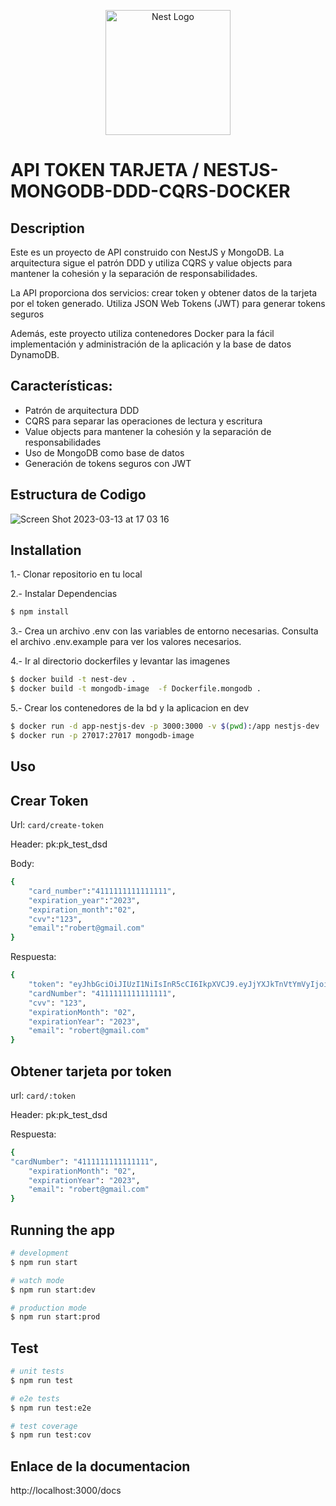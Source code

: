 <p align="center">
  <a href="http://nestjs.com/" target="blank"><img src="https://nestjs.com/img/logo-small.svg" width="200" alt="Nest Logo" /></a>
</p>

[circleci-image]: https://img.shields.io/circleci/build/github/nestjs/nest/master?token=abc123def456
[circleci-url]: https://circleci.com/gh/nestjs/nest
  # API TOKEN TARJETA / NESTJS-MONGODB-DDD-CQRS-DOCKER
</p>

## Description

Este es un proyecto de API construido con NestJS y MongoDB. La arquitectura sigue el patrón DDD y utiliza CQRS y value objects para mantener la cohesión y la separación de responsabilidades.

La API proporciona dos servicios: crear token y obtener datos de la tarjeta por el token generado. Utiliza JSON Web Tokens (JWT) para generar tokens seguros 

Además, este proyecto utiliza contenedores Docker para la fácil implementación y administración de la aplicación y la base de datos DynamoDB.

## Características:

* Patrón de arquitectura DDD
* CQRS para separar las operaciones de lectura y escritura
* Value objects para mantener la cohesión y la separación de responsabilidades
* Uso de MongoDB como base de datos
* Generación de tokens seguros con JWT

## Estructura de Codigo 

![Screen Shot 2023-03-13 at 17 03 16](https://user-images.githubusercontent.com/69777661/224842214-7906a1a0-7de1-4848-886b-7e50f733efe0.png)


## Installation


1.- Clonar repositorio en tu local

2.- Instalar Dependencias 
```bash
$ npm install
```
3.- Crea un archivo .env con las variables de entorno necesarias. Consulta el archivo .env.example para ver los valores necesarios.

4.- Ir al directorio dockerfiles y levantar las imagenes

```bash
$ docker build -t nest-dev .
$ docker build -t mongodb-image  -f Dockerfile.mongodb .
```

5.- Crear los contenedores de la bd y la aplicacion en dev

```bash
$ docker run -d app-nestjs-dev -p 3000:3000 -v $(pwd):/app nestjs-dev
$ docker run -p 27017:27017 mongodb-image
```
## Uso 

## Crear Token 

Url: `card/create-token`

Header: pk:pk_test_dsd

Body: 

```bash
{
	"card_number":"4111111111111111",
	"expiration_year":"2023",
	"expiration_month":"02",
	"cvv":"123",
	"email":"robert@gmail.com"
}
```

Respuesta: 

```bash
{
	"token": "eyJhbGciOiJIUzI1NiIsInR5cCI6IkpXVCJ9.eyJjYXJkTnVtYmVyIjoiNDExMTExMTExMTExMTExMSIsImN2diI6IjEyMyIsImV4cGlyYXRpb25Nb250aCI6IjAyIiwiZXhwaXJhdGlvblllYXIiOiIyMDIzIiwiZW1haWwiOiJyb2JlcnRAZ21haWwuY29tIiwiaWF0IjoxNjc4NzM2ODIxLCJleHAiOjE2Nzg3MzY4ODF9.K9tJNMZLHvNvYdiGyvKOu_rqjQmzC3bNQgO7h8f1gWQ",
	"cardNumber": "4111111111111111",
	"cvv": "123",
	"expirationMonth": "02",
	"expirationYear": "2023",
	"email": "robert@gmail.com"
}
```

## Obtener tarjeta por token


url: `card/:token`

Header: pk:pk_test_dsd

Respuesta: 

```bash
{
"cardNumber": "4111111111111111",
	"expirationMonth": "02",
	"expirationYear": "2023",
	"email": "robert@gmail.com"
}
```

## Running the app

```bash
# development
$ npm run start

# watch mode
$ npm run start:dev

# production mode
$ npm run start:prod
```

## Test

```bash
# unit tests
$ npm run test

# e2e tests
$ npm run test:e2e

# test coverage
$ npm run test:cov
```

## Enlace de la documentacion 

http://localhost:3000/docs
